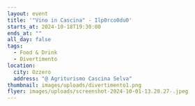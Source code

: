 ```yaml
---
layout: event
title: '"Vino in Cascina" - Ilp0rco0du0'
starts_at: 2024-10-18T19:30:00
ends_at: ""
all_day: false
tags:
  - Food & Drink
  - Divertimento
location:
  city: Ozzero
  address: "@ Agriturismo Cascina Selva"
thumbnail: images/uploads/divertimento1.png
flyer: images/uploads/screenshot-2024-10-01-13.20.27-.jpeg
---
```

